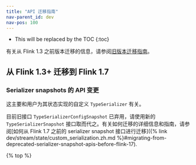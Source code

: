 ```yaml
---
title: "API 迁移指南"
nav-parent_id: dev
nav-pos: 100
---
```

<!--
Licensed to the Apache Software Foundation (ASF) under one
or more contributor license agreements.  See the NOTICE file
distributed with this work for additional information
regarding copyright ownership.  The ASF licenses this file
to you under the Apache License, Version 2.0 (the
"License"); you may not use this file except in compliance
with the License.  You may obtain a copy of the License at

  http://www.apache.org/licenses/LICENSE-2.0

Unless required by applicable law or agreed to in writing,
software distributed under the License is distributed on an
"AS IS" BASIS, WITHOUT WARRANTIES OR CONDITIONS OF ANY
KIND, either express or implied.  See the License for the
specific language governing permissions and limitations
under the License.
-->

* This will be replaced by the TOC
{:toc}

有关从 Flink 1.3 之前版本迁移的信息，请参阅[旧版本迁移指南](https://ci.apache.org/projects/flink/flink-docs-release-1.10/zh/dev/migration.html)。

<a name="migrating-from-flink-13-to-flink-17"></a>

## 从 Flink 1.3+ 迁移到 Flink 1.7

<a name="api-changes-for-serializer-snapshots"></a>

### Serializer snapshots 的 API 变更

这主要和用户为其状态实现的自定义 `TypeSerializer` 有关。

目前旧接口 `TypeSerializerConfigSnapshot` 已弃用，请使用新的 `TypeSerializerSnapshot` 接口取而代之。有关如何迁移的详细信息和指南，请参阅[如何从 Flink 1.7 之前的 serializer snapshot 接口进行迁移]({% link dev/stream/state/custom_serialization.zh.md %}#migrating-from-deprecated-serializer-snapshot-apis-before-flink-17).

{% top %}
